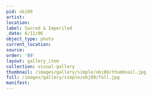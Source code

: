 ```yaml
---
pid: obj89
artist: 
location: 
label: Sacred & Imperiled
_date: 6/11/06
object_type: photo
current_location: 
source: 
order: '89'
layout: gallery_item
collection: visual-gallery
thumbnail: /images/gallery/simple/obj89/thumbnail.jpg
full: /images/gallery/simple/obj89/full.jpg
manifest: 
---
```

